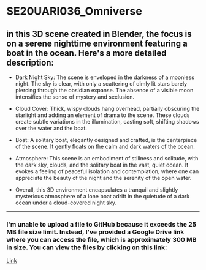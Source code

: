 # SE20UARI036_Omniverse

## in this 3D scene created in Blender, the focus is on a serene nighttime environment featuring a boat in the ocean. Here's a more detailed description:

* Dark Night Sky: The scene is enveloped in the darkness of a moonless night. The sky is clear, with only a scattering of dimly lit stars barely piercing through the obsidian expanse. The absence of a visible moon intensifies the sense of mystery and seclusion.

* Cloud Cover: Thick, wispy clouds hang overhead, partially obscuring the starlight and adding an element of drama to the scene. These clouds create subtle variations in the illumination, casting soft, shifting shadows over the water and the boat.

* Boat: A solitary boat, elegantly designed and crafted, is the centerpiece of the scene. It gently floats on the calm and dark waters of the ocean.

* Atmosphere: This scene is an embodiment of stillness and solitude, with the dark sky, clouds, and the solitary boat in the vast, quiet ocean. It evokes a feeling of peaceful isolation and contemplation, where one can appreciate the beauty of the night and the serenity of the open water.

* Overall, this 3D environment encapsulates a tranquil and slightly mysterious atmosphere of a lone boat adrift in the quietude of a dark ocean under a cloud-covered night sky.
---
### I'm unable to upload a file to GitHub because it exceeds the 25 MB file size limit. Instead, I've provided a Google Drive link where you can access the file, which is approximately 300 MB in size. You can view the files by clicking on this link: 

[Link](https://drive.google.com/drive/folders/1kQG_PiSfq7P0WX-fSEJZQb8c2KYKW9cV?usp=sharing)
